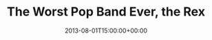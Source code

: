 ---
templateKey: event
guid: 0897a46c-6eab-11ea-99c5-002590d1d1b0
date: 2013-08-01T15:00:00+00:00
eventTime: '6:30-8:30pm'
title: The Worst Pop Band Ever, the Rex
artist: The Worst Pop Band Ever
city: Toronto
venue: the Rex
group: The Worst Pop Band Ever
url: https://www.facebook.com/worstpopbandever
---